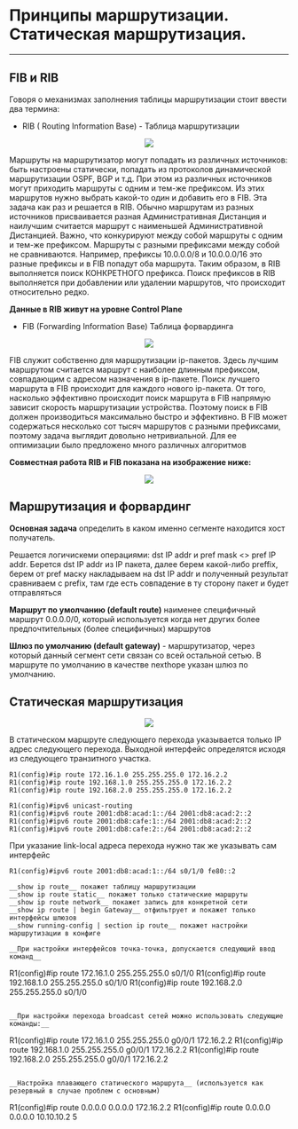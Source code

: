# Принципы маршрутизации. Статическая маршрутизация.
_ _ _

## FIB и RIB
Говоря о механизмах заполнения таблицы маршрутизации стоит ввести два термина:
- RIB ( Routing Information Base) - Таблица маршрутизации
  
<p align="center">
<image src="https://github.com/LLlMEJIb87/OTUS-learning/blob/master/17.%20Static%20routing/RIB.PNG">
</p>
  
Маршруты на маршрутизатор могут попадать из различных источников: быть настроены статически, попадать из протоколов динамической маршрутизации OSPF, BGP и т.д. При этом из различных источников могут приходить маршруты с одним и тем-же префиксом. Из этих маршрутов нужно выбрать какой-то один и добавить его в FIB. Эта задача как раз и решается в RIB. Обычно маршрутам из разных источников присваивается разная Административная Дистанция и наилучшим считается маршрут с наименьшей Административной Дистанцией. Важно, что конкурируют между собой маршруты с одним и тем-же префиксом. Маршруты с разными префиксами между собой не сравниваются. Например, префиксы 10.0.0.0/8 и 10.0.0.0/16 это разные префиксы и в FIB попадут оба маршрута. Таким образом, в RIB выполняется поиск КОНКРЕТНОГО префикса. Поиск префиксов в RIB выполняется при добавлении или удалении маршрутов, что происходит относительно редко.
  
__Данные в RIB живут на уровне Control Plane__
  
- FIB (Forwarding Information Base) Таблица форвардинга
  
<p align="center">
<image src="https://github.com/LLlMEJIb87/OTUS-learning/blob/master/17.%20Static%20routing/FIB.PNG">
</p>
  
FIB служит собственно для маршрутизации ip-пакетов. Здесь лучшим маршрутом считается маршрут с наиболее длинным префиксом, совпадающим с адресом назначения в ip-пакете. Поиск лучшего маршрута в FIB происходит для каждого нового ip-пакета. От того, насколько эффективно происходит поиск маршрута в FIB напрямую зависит скорость маршрутизации устройства. Поэтому поиск в FIB должен производиться максимально быстро и эффективно. В FIB может содержаться несколько сот тысяч маршрутов с разными префиксами, поэтому задача выглядит довольно нетривиальной. Для ее оптимизации было предложено много различных алгоритмов
  
__Совместная работа RIB и FIB показана на изображение ниже:__
  
<p align="center">
<image src="https://github.com/LLlMEJIb87/OTUS-learning/blob/master/17.%20Static%20routing/FIB%26RIB.PNG">
</p>

## Маршрутизация и форвардинг
__Основная задача__ определить в каком именно сегменте находится хост получатель.
  
Решается логичискеми операциями: dst IP addr и pref mask <> pref IP addr. Берется dst IP addr из IP пакета, далее берем какой-либо preffix, берем от pref маску накладываем на dst IP addr и полученный результат сравниваем с prefix, там где есть совпадение в ту сторону пакет и будет отправляться
  
__Маршрут по умолчанию (default route)__ наименее специфичный маршрут 0.0.0.0/0, который используется когда нет других более предпочтительных (более специфичных) маршрутов
  
__Шлюз по умолчанию (default gateway)__ - маршрутизатор, через который данный сегмент сети связан со всей остальной сетью. В маршруте по умолчанию в качестве nexthope указан шлюз по умолчанию.
  
## Статическая маршрутизация
  
<p align="center">
<image src="https://github.com/LLlMEJIb87/OTUS-learning/blob/master/17.%20Static%20routing/topologia.PNG">
</p>
  

В статическом маршруте следующего перехода указывается только IP адрес следующего перехода. Выходной интерфейс определятся исходя из следующего транзитного участка.
```
R1(config)#ip route 172.16.1.0 255.255.255.0 172.16.2.2
R1(config)#ip route 192.168.1.0 255.255.255.0 172.16.2.2
R1(config)#ip route 192.168.2.0 255.255.255.0 172.16.2.2
```
```
R1(config)#ipv6 unicast-routing
R1(config)#ipv6 route 2001:db8:acad:1::/64 2001:db8:acad:2::2
R1(config)#ipv6 route 2001:db8:cafe:1::/64 2001:db8:acad:2::2
R1(config)#ipv6 route 2001:db8:cafe:2::/64 2001:db8:acad:2::2
```
При указание link-local адреса перехода нужно так же указывать сам интерфейс
```
R1(config)#ipv6 route 2001:db8:acad:1::/64 s0/1/0 fe80::2
  
__show ip route__ покажет таблицу маршрутизации
__show ip route static__ покажет только статические маршруты
__show ip route network__ покажет запись для конкретной сети
__show ip route | begin Gateway__ отфильтрует и покажет только интерфейсы шлюзов
__show running-config | section ip route__ покажет настройки маршрутизации в конфиге
  
__При настройки интерфейсов точка-точка, допускается следующий ввод команд__
```
R1(config)#ip route 172.16.1.0 255.255.255.0 s0/1/0
R1(config)#ip route 192.168.1.0 255.255.255.0 s0/1/0
R1(config)#ip route 192.168.2.0 255.255.255.0 s0/1/0
```
  
__При настройки перехода broadcast сетей можно использовать следующие команды:__
```
R1(config)#ip route 172.16.1.0 255.255.255.0  g0/0/1 172.16.2.2
R1(config)#ip route 192.168.1.0 255.255.255.0 g0/0/1 172.16.2.2
R1(config)#ip route 192.168.2.0 255.255.255.0 g0/0/1 172.16.2.2
```
  
__Настройка плавающего статического маршрута__ (используется как резервный в случае проблем с основным)
```
R1(config)#ip route 0.0.0.0 0.0.0.0 172.16.2.2
R1(config)#ip route 0.0.0.0 0.0.0.0 10.10.10.2 5
```
  

